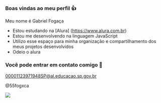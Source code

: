 ### Boas vindas ao meu perfil 👍


Meu nome é Gabriel Fogaça

- Estou estudando na [Alura] (https://www.alura.com.br)
- Estou me desenvolvendo na linguagem JavaScript
- Utilizo esse espaço para minha organização e compartilhamento dos meus projetos desenvolvidos
- Odeio o alura

### Você pode entrar em contato comigo 📧

00001123971948SP@al.educacao.sp.gov.br

@55fogxca


![](https://media1.tenor.com/m/XTeABFreqHoAAAAd/sue%C3%B1itosgifs-traumatized-mr-incredible.gif)
